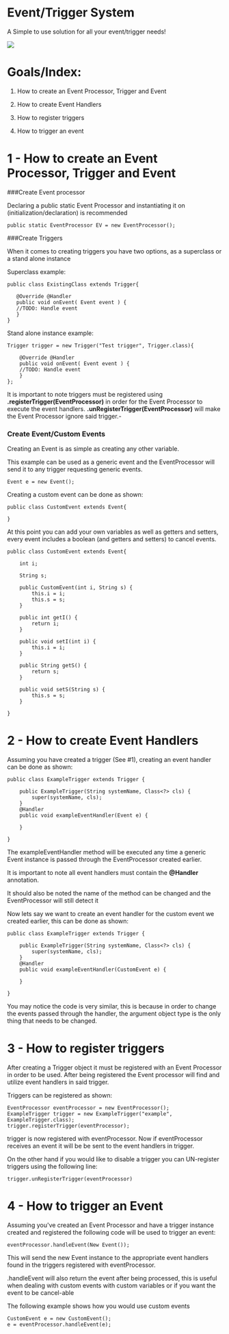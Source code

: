 # Event/Trigger System

A Simple to use solution for all your event/trigger needs!

![](https://image.ibb.co/chZVix/Untitled.png)

# Goals/Index:
1. How to create an Event Processor, Trigger and Event

2. How to create Event Handlers

3. How to register triggers

4. How to trigger an event

# 1 - How to create an Event Processor, Trigger and Event

###Create Event processor

Declaring a public static Event Processor and instantiating it on (initialization/declaration) is recommended

    public static EventProcessor EV = new EventProcessor();

    
###Create Triggers 

When it comes to creating triggers you have two options, as a superclass or a stand alone instance

Superclass example:

    public class ExistingClass extends Trigger{
    
       @Override @Handler
       public void onEvent( Event event ) {
       //TODO: Handle event
       }
    }


Stand alone instance example:

    Trigger trigger = new Trigger("Test trigger", Trigger.class){
    		
    	@Override @Handler
    	public void onEvent( Event event ) {
    	//TODO: Handle event
    	}
    };

It is important to note triggers must be registered using **.registerTrigger(EventProcessor)** in order for the Event Processor to execute the event handlers.
**.unRegisterTrigger(EventProcessor)** will make the Event Processor ignore said trigger.-

### Create Event/Custom Events
    
Creating an Event is as simple as creating any other variable.

This example can be used as a generic event and the EventProcessor will send it to any trigger requesting generic events.

    Event e = new Event();



Creating a custom event can be done as shown:

    public class CustomEvent extends Event{
    
    }

At this point you can add your own variables as well as getters and setters, every event includes a boolean (and getters and setters) to cancel events.

	public class CustomEvent extends Event{
	
		int i;
	
		String s;
	
		public CustomEvent(int i, String s) {
			this.i = i;
			this.s = s;
		}

		public int getI() {
			return i;
		}
	
		public void setI(int i) {
			this.i = i;
		}
	
		public String getS() {
			return s;
		}
	
		public void setS(String s) {
			this.s = s;
		}
		
	}

 
# 2 - How to create Event Handlers


Assuming you have created a trigger (See #1), creating an event handler can be done as shown:

	public class ExampleTrigger extends Trigger {

		public ExampleTrigger(String systemName, Class<?> cls) {
			super(systemName, cls);
		}
		@Handler
		public void exampleEventHandler(Event e) {
			
		}

	}

The exampleEventHandler method will be executed any time a generic Event instance is passed through the EventProcessor created earlier. 

It is important to note all event handlers must contain the **@Handler** annotation. 

It should also be noted the name of the method can be changed and the EventProcessor will still detect it 

Now lets say we want to create an event handler for the custom event we created earlier, this can be done as shown:

	public class ExampleTrigger extends Trigger {

		public ExampleTrigger(String systemName, Class<?> cls) {
			super(systemName, cls);
		}
		@Handler
		public void exampleEventHandler(CustomEvent e) {
			
		}

	}

You may notice the code is very similar, this is because in order to change the events passed through the handler, the argument object type is the only thing that needs to be changed. 





# 3 - How to register triggers

After creating a Trigger object it must be registered with an Event Processor in order to be used. After being registered the Event processor will find and utilize event handlers in said trigger.

Triggers can be registered as shown:

	EventProcessor eventProcessor = new EventProcessor();
	ExampleTrigger trigger = new ExampleTrigger("example", ExampleTrigger.class);
	trigger.registerTrigger(eventProcessor);
		
trigger is now registered with eventProcessor. Now if eventProcessor receives an event it will be be sent to the event handlers in trigger.

On the other hand if you would like to disable a trigger you can UN-register triggers using the following line:

	trigger.unRegisterTrigger(eventProcessor)


# 4 - How to trigger an Event

Assuming you've created an Event Processor and have a trigger instance created and registered the following code will be used to trigger an event:

	eventProcessor.handleEvent(New Event());

This will send the new Event instance to the appropriate event handlers found in the triggers registered with eventProcessor.

.handleEvent will also return the event after being processed, this is useful when dealing with custom events with custom variables or if you want the event to be cancel-able 

The following example shows how you would use custom events

	CustomEvent e = new CustomEvent();
	e = eventProcessor.handleEvent(e);
